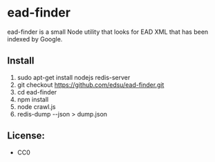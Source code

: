 ead-finder
==========

ead-finder is a small Node utility that looks for EAD XML that has been 
indexed by Google.

Install
-------

1. sudo apt-get install nodejs redis-server
1. git checkout https://github.com/edsu/ead-finder.git
1. cd ead-finder
1. npm install
1. node crawl.js
1. redis-dump --json > dump.json

License:
--------

* CC0
